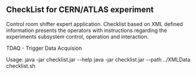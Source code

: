 ## CheckList for CERN/ATLAS experiment

Control room shifter expert application. Checklist based on XML defined
information presents the operators with instructions regarding the
experiments subsystem control, operation and interaction.

TDAQ - Trigger Data Acquision

Usage: 
    java -jar checklist.jar --help
    java -jar checklist.jar --path ../XMLData
    checklist.sh <TDAQ desk start script>

